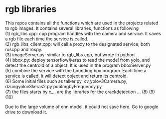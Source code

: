 # rgb libraries
This repos contains all the functions which are used in the projects related to rgb images. It contains several libraries, functions as following\
(1) rgb_libs.cpp: cpp program handles with the camera and service. It saves a rgb file each time the service is called. \
(2) rgb_libs_client.cpp: will call a proxy to the designated service, both roscpp and rospy. \
(3) imageServer.py: similar to rgb_libs.cpp, but wrote in python \
(4) bbox.py: deploy tensorflow/keras to read the model from yolo, and detect the centroid of a object. It is used in the program bboxServer.py \
(5) combine the service with the bounding box program. Each time a service is called, it will detect object and return its centroid.\
(6) Some initial files such as talker.py, cv_yolov3Camera.py, dzungyolov3keras2.py pubImgbyFrequency.py \
(7) the files starts by c_.. are the libraries for the crackdetection ...
(8)
(9)
(10)

Due to the large volume of cnn model, it could not save here. Go to google drive to download it.

